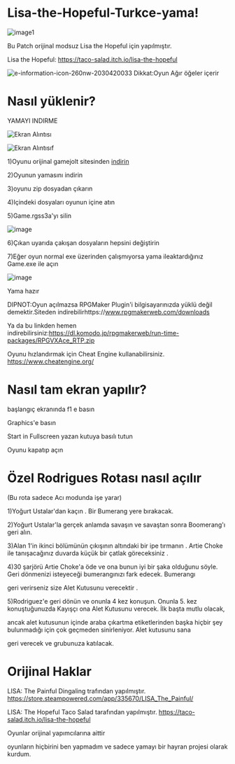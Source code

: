 # Lisa-the-Hopeful-Turkce-yama!
![image1](https://github.com/BeytullahEvmek/Lisa-the-Hopeful-Turkce-yama/assets/130393344/f2b952a7-a894-4d2b-9a3b-8d15486e952a)


Bu Patch orijinal modsuz Lisa the Hopeful için yapılmıştır.

Lisa the Hopeful: https://taco-salad.itch.io/lisa-the-hopeful

![e-information-icon-260nw-2030420033](https://github.com/BeytullahEvmek/Lisa-the-Hopeful-Turkce-yama/assets/130393344/e49cc305-999e-4ddf-8da3-8bb2e74a303d)
Dikkat:Oyun Ağır öğeler içerir

# Nasıl yüklenir?

YAMAYI INDIRME

![Ekran Alıntısı](https://github.com/BeytullahEvmek/Lisa-the-Hopeful-Turkce-yama/assets/130393344/23541f5b-bb8b-46f2-921f-f2d2cd2b3f61)

![Ekran Alıntısıf](https://github.com/BeytullahEvmek/Lisa-the-Hopeful-Turkce-yama/assets/130393344/ba4e91fa-3b42-4592-baaa-b510b7d7d408)


1)Oyunu orijinal gamejolt sitesinden [indirin](https://taco-salad.itch.io/lisa-the-hopeful)

2)Oyunun yamasını indirin

3)oyunu zip dosyadan çıkarın

4)Içindeki dosyaları oyunun içine atın

5)Game.rgss3a'yı silin

![image](https://github.com/BeytullahEvmek/Lisa-the-Hopeful-Turkce-yama/assets/130393344/8309ac9c-3f72-4419-a2dc-2ba019281aa8)

6)Çıkan uyarıda çakışan dosyaların hepsini değiştirin

7)Eğer oyun normal exe üzerinden çalışmıyorsa yama ileaktardığınız Game.exe ile açın

![image](https://github.com/BeytullahEvmek/Lisa-the-Hopeful-Turkce-yama/assets/130393344/f6ed355c-80da-4bb1-92b8-e17d3cec2296)

Yama hazır

DIPNOT:Oyun açılmazsa RPGMaker Plugin'i bilgisayarınızda yüklü değil demektir.Siteden indirebilirhttps://www.rpgmakerweb.com/downloads

Ya da bu linkden hemen indirebilirsiniz:https://dl.komodo.jp/rpgmakerweb/run-time-packages/RPGVXAce_RTP.zip

Oyunu hızlandırmak için Cheat Engine kullanabilirsiniz. https://www.cheatengine.org/

# Nasıl tam ekran yapılır?
başlangıç ekranında f1 e basın

Graphics'e basın

Start in Fullscreen yazan kutuya basılı tutun

Oyunu kapatıp açın
# Özel Rodrigues Rotası nasıl açılır
(Bu rota sadece Acı modunda işe yarar)

1)Yoğurt Ustalar'dan kaçın . Bir Bumerang yere bırakacak.

2)Yoğurt Ustalar'la gerçek anlamda savaşın ve savaştan sonra Boomerang'ı geri alın.

3)Alan 1'in ikinci bölümünün çıkışının altındaki bir ipe tırmanın . Artie Choke ile tanışacağınız duvarda küçük bir çatlak göreceksiniz .

4)30 şarjörü Artie Choke'a öde ve ona bunun iyi bir şaka olduğunu söyle. Geri dönmenizi isteyeceği bumerangınızı fark edecek. Bumerangı 

geri verirseniz size Alet Kutusunu verecektir .

5)Rodriguez'e geri dönün ve onunla 4 kez konuşun. Onunla 5. kez konuştuğunuzda Kayışçı ona Alet Kutusunu verecek. İlk başta mutlu olacak, 

ancak alet kutusunun içinde araba çıkartma etiketlerinden başka hiçbir şey bulunmadığı için çok geçmeden sinirleniyor. Alet kutusunu sana 

geri verecek ve grubunuza katılacak.

# Orijinal Haklar
LISA: The Painful Dingaling trafından yapılmıştır.                               https://store.steampowered.com/app/335670/LISA_The_Painful/

LISA: The Hopeful Taco Salad tarafından yapılmıştır.
https://taco-salad.itch.io/lisa-the-hopeful

Oyunlar orijinal yapımcılarına aittir                                          

oyunların hiçbirini ben yapmadım ve sadece yamayı bir hayran projesi olarak kurdum. 
